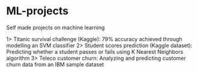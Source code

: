# ML-projects
Self made projects on machine learning

1> Titanic survival challenge (Kaggle): 79% accuracy achieved through modelling an SVM classifier
2> Student scores prediction (Kaggle dataset): Predicting whether a student passes or fails using K Nearest Neighbors algorithm
3> Teleco customer churn: Analyzing and predicting customer churn data from an IBM sample dataset 
